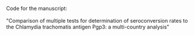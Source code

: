 Code for the manuscript:
<br>
<br>
"Comparison of multiple tests for determination 
of seroconversion rates to the Chlamydia trachomatis
antigen Pgp3: a multi-country analysis"
